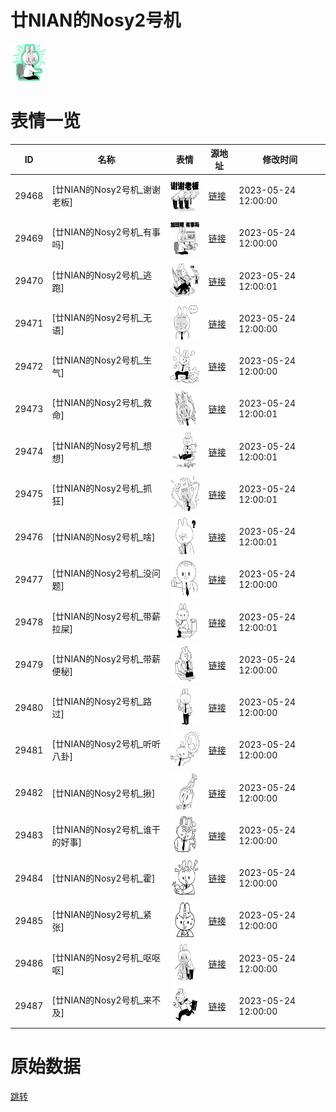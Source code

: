 # 廿NIAN的Nosy2号机

<img src="./cover.png" height="60" alt="cover" />

# 表情一览

|ID|名称|表情|源地址|修改时间|
|----|----|----|----|----|
|29468|[廿NIAN的Nosy2号机_谢谢老板]|<img src="./pic/029468_%5B廿NIAN的Nosy2号机_谢谢老板%5D.png" height="60" alt="谢谢老板"/>|[链接](https://i0.hdslb.com/bfs/garb/18d22afd34eec2e61679ba2eacf9a6e84b0a6008.png)|2023-05-24 12:00:00|
|29469|[廿NIAN的Nosy2号机_有事吗]|<img src="./pic/029469_%5B廿NIAN的Nosy2号机_有事吗%5D.png" height="60" alt="有事吗"/>|[链接](https://i0.hdslb.com/bfs/garb/013ae0401b6e266bf1297ecc7e2ce0e151ad5e37.png)|2023-05-24 12:00:00|
|29470|[廿NIAN的Nosy2号机_逃跑]|<img src="./pic/029470_%5B廿NIAN的Nosy2号机_逃跑%5D.png" height="60" alt="逃跑"/>|[链接](https://i0.hdslb.com/bfs/garb/e997d6490d4c4e9a9f66932f701ee71c37b15123.png)|2023-05-24 12:00:01|
|29471|[廿NIAN的Nosy2号机_无语]|<img src="./pic/029471_%5B廿NIAN的Nosy2号机_无语%5D.png" height="60" alt="无语"/>|[链接](https://i0.hdslb.com/bfs/garb/46f1e3b0a8ea28f11dca2ec4b1e801ed780b0901.png)|2023-05-24 12:00:00|
|29472|[廿NIAN的Nosy2号机_生气]|<img src="./pic/029472_%5B廿NIAN的Nosy2号机_生气%5D.png" height="60" alt="生气"/>|[链接](https://i0.hdslb.com/bfs/garb/8ff9f3e37a6bfe8d35fe13e83e304e083c088019.png)|2023-05-24 12:00:00|
|29473|[廿NIAN的Nosy2号机_救命]|<img src="./pic/029473_%5B廿NIAN的Nosy2号机_救命%5D.png" height="60" alt="救命"/>|[链接](https://i0.hdslb.com/bfs/garb/8474901db12d0d55489e960fb285be700b7100a6.png)|2023-05-24 12:00:01|
|29474|[廿NIAN的Nosy2号机_想想]|<img src="./pic/029474_%5B廿NIAN的Nosy2号机_想想%5D.png" height="60" alt="想想"/>|[链接](https://i0.hdslb.com/bfs/garb/1209667dc4d34201ce2c139cb55acfa2fc2421a2.png)|2023-05-24 12:00:01|
|29475|[廿NIAN的Nosy2号机_抓狂]|<img src="./pic/029475_%5B廿NIAN的Nosy2号机_抓狂%5D.png" height="60" alt="抓狂"/>|[链接](https://i0.hdslb.com/bfs/garb/570562c977013b51d4b2306e083c0ec285203e5d.png)|2023-05-24 12:00:01|
|29476|[廿NIAN的Nosy2号机_啥]|<img src="./pic/029476_%5B廿NIAN的Nosy2号机_啥%5D.png" height="60" alt="啥"/>|[链接](https://i0.hdslb.com/bfs/garb/a79b85720f64de964d6f4bebbe2877d304a91f43.png)|2023-05-24 12:00:01|
|29477|[廿NIAN的Nosy2号机_没问题]|<img src="./pic/029477_%5B廿NIAN的Nosy2号机_没问题%5D.png" height="60" alt="没问题"/>|[链接](https://i0.hdslb.com/bfs/garb/edf063d9e0ed2e9d938e7a6401b78072f5c0377d.png)|2023-05-24 12:00:00|
|29478|[廿NIAN的Nosy2号机_带薪拉屎]|<img src="./pic/029478_%5B廿NIAN的Nosy2号机_带薪拉屎%5D.png" height="60" alt="带薪拉屎"/>|[链接](https://i0.hdslb.com/bfs/garb/8f4088eaced433414ac6f818d93bed9d872f8fa0.png)|2023-05-24 12:00:01|
|29479|[廿NIAN的Nosy2号机_带薪便秘]|<img src="./pic/029479_%5B廿NIAN的Nosy2号机_带薪便秘%5D.png" height="60" alt="带薪便秘"/>|[链接](https://i0.hdslb.com/bfs/garb/18169e9470c993c044e7ed4790e7a489d24f5e67.png)|2023-05-24 12:00:00|
|29480|[廿NIAN的Nosy2号机_路过]|<img src="./pic/029480_%5B廿NIAN的Nosy2号机_路过%5D.png" height="60" alt="路过"/>|[链接](https://i0.hdslb.com/bfs/garb/844be2d4f5c0af3ffdc3896f9fdaff6e091bda2b.png)|2023-05-24 12:00:00|
|29481|[廿NIAN的Nosy2号机_听听八卦]|<img src="./pic/029481_%5B廿NIAN的Nosy2号机_听听八卦%5D.png" height="60" alt="听听八卦"/>|[链接](https://i0.hdslb.com/bfs/garb/fe6bf789f07c48381ab017b0885fbbfd63b4c2b6.png)|2023-05-24 12:00:00|
|29482|[廿NIAN的Nosy2号机_揪]|<img src="./pic/029482_%5B廿NIAN的Nosy2号机_揪%5D.png" height="60" alt="揪"/>|[链接](https://i0.hdslb.com/bfs/garb/80cce2cf852b3555f82ca5f53043130a524886b6.png)|2023-05-24 12:00:00|
|29483|[廿NIAN的Nosy2号机_谁干的好事]|<img src="./pic/029483_%5B廿NIAN的Nosy2号机_谁干的好事%5D.png" height="60" alt="谁干的好事"/>|[链接](https://i0.hdslb.com/bfs/garb/6faa96bddf19932c11357e88d7ba65b7c9f9540e.png)|2023-05-24 12:00:00|
|29484|[廿NIAN的Nosy2号机_霍]|<img src="./pic/029484_%5B廿NIAN的Nosy2号机_霍%5D.png" height="60" alt="霍"/>|[链接](https://i0.hdslb.com/bfs/garb/5d87f8b4b01cc5701d7321d902242c47e2741c8b.png)|2023-05-24 12:00:00|
|29485|[廿NIAN的Nosy2号机_紧张]|<img src="./pic/029485_%5B廿NIAN的Nosy2号机_紧张%5D.png" height="60" alt="紧张"/>|[链接](https://i0.hdslb.com/bfs/garb/51f132e35083ea84f9f658e6bec91c9bd627825c.png)|2023-05-24 12:00:00|
|29486|[廿NIAN的Nosy2号机_呕呕呕]|<img src="./pic/029486_%5B廿NIAN的Nosy2号机_呕呕呕%5D.png" height="60" alt="呕呕呕"/>|[链接](https://i0.hdslb.com/bfs/garb/1e1bc0e616d0c5456f083baad32babeda1901ac5.png)|2023-05-24 12:00:00|
|29487|[廿NIAN的Nosy2号机_来不及]|<img src="./pic/029487_%5B廿NIAN的Nosy2号机_来不及%5D.png" height="60" alt="来不及"/>|[链接](https://i0.hdslb.com/bfs/garb/96516e715bf3f565e1cc55715167de75ac1c9de4.png)|2023-05-24 12:00:00|

# 原始数据

[跳转](./raw.json)

